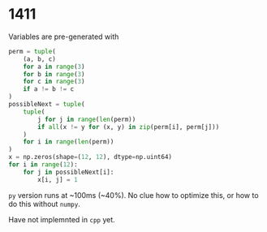 # 1411

Variables are pre-generated with
```python
perm = tuple(
    (a, b, c)
    for a in range(3)
    for b in range(3)
    for c in range(3)
    if a != b != c
)
possibleNext = tuple(
    tuple(
        j for j in range(len(perm))
        if all(x != y for (x, y) in zip(perm[i], perm[j]))
    )
    for i in range(len(perm))
)
x = np.zeros(shape=(12, 12), dtype=np.uint64)
for i in range(12):
    for j in possibleNext[i]:
        x[i, j] = 1
```

`py` version runs at ~100ms (~40%). No clue how to optimize this, or how to do this without `numpy`.

Have not implemnted in `cpp` yet.

